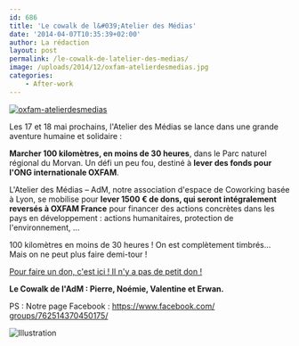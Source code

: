 ```yaml
---
id: 686
title: 'Le cowalk de l&#039;Atelier des Médias'
date: '2014-04-07T10:35:39+02:00'
author: La rédaction
layout: post
permalink: /le-cowalk-de-latelier-des-medias/
image: /uploads/2014/12/oxfam-atelierdesmedias.jpg
categories:
    - After-work
---
```


[![oxfam-atelierdesmedias](/uploads/2014/12/oxfam-atelierdesmedias-300x224.jpg)](/uploads/2014/12/oxfam-atelierdesmedias.jpg)

Les 17 et 18 mai prochains, l'Atelier des Médias se lance dans une grande aventure humaine et solidaire :

**Marcher 100 kilomètres, en moins de 30 heures**, dans le Parc naturel régional du Morvan. Un défi un peu fou, destiné à **lever des fonds pour l'ONG internationale OXFAM**.

L'Atelier des Médias – AdM, notre association d'espace de Coworking basée à Lyon, se mobilise pour **lever 1500 € de dons, qui seront intégralement reversés à OXFAM France** pour financer des actions concrètes dans les pays en développement : actions humanitaires, protection de l'environnement, …

100 kilomètres en moins de 30 heures ! On est complètement timbrés… Mais on ne peut plus faire demi-tour !

[Pour faire un don, c'est ici ! Il n'y a pas de petit don !](http://oxfamtrailwalker2014.alvarum.com/cowalkdeladm)

**Le Cowalk de l'AdM : Pierre, Noémie, Valentine et Erwan.**

PS : Notre page Facebook : [https://www.facebook.com/<wbr></wbr>groups/762514370450175/](https://www.facebook.com/groups/762514370450175/)

<div><div><img src="https://ci3.googleusercontent.com/proxy/8CBWEZYl_gju-O0mEKjDNw0Eh_qIbYUu1oZBKfZqOypmLO1gU9NfBBUnKK5HrwoN-VKG8iQn_PvQpZDlbxq0IwVL9dQOy_HcGJ0=s0-d-e1-ft#https://mail.google.com/mail/u/0/images/cleardot.gif" alt="Illustration"></div></div>